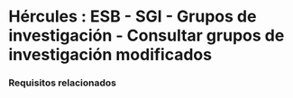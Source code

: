 # Hércules : ESB \- SGI \- Grupos de investigación \- Consultar grupos de investigación modificados



### Requisitos relacionados






